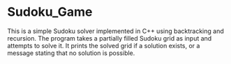 # Sudoku_Game
This is a simple Sudoku solver implemented in C++ using backtracking and recursion. The program takes a partially filled Sudoku grid as input and attempts to solve it. It prints the solved grid if a solution exists, or a message stating that no solution is possible.
